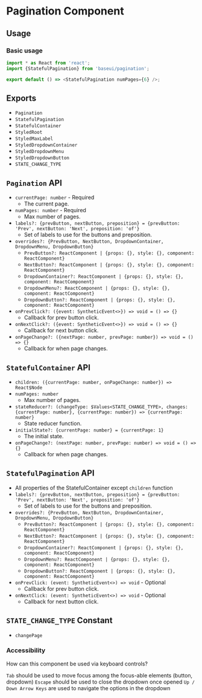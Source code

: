 # Pagination Component

## Usage

### Basic usage

```javascript
import * as React from 'react';
import {StatefulPagination} from 'baseui/pagination';

export default () => <StatefulPagination numPages={6} />;
```

## Exports

* `Pagination`
* `StatefulPagination`
* `StatefulContainer`
* `StyledRoot`
* `StyledMaxLabel`
* `StyledDropdownContainer`
* `StyledDropdownMenu`
* `StyledDropdownButton`
* `STATE_CHANGE_TYPE`

## `Pagination` API

* `currentPage: number` - Required
  * The current page.
* `numPages: number` - Required
  * Max number of pages.
* `labels?: {prevButton, nextButton, preposition} = {prevButton: 'Prev', nextButton: 'Next', preposition: 'of'}`
  * Set of labels to use for the buttons and preposition.
* `overrides?: {PrevButton, NextButton, DropdownContainer, DropdownMenu, DropdownButton}`
  * `PrevButton?: ReactComponent | {props: {}, style: {}, component: ReactComponent}`
  * `NextButton?: ReactComponent | {props: {}, style: {}, component: ReactComponent}`
  * `DropdownContainer?: ReactComponent | {props: {}, style: {}, component: ReactComponent}`
  * `DropdownMenu?: ReactComponent | {props: {}, style: {}, component: ReactComponent}`
  * `DropdownButton?: ReactComponent | {props: {}, style: {}, component: ReactComponent}`
* `onPrevClick?: ({event: SyntheticEvent<>}) => void = () => {}`
  * Callback for prev button click.
* `onNextClick?: ({event: SyntheticEvent<>}) => void = () => {}`
  * Callback for next button click.
* `onPageChange?: ({nextPage: number, prevPage: number}) => void = () => {}`
  * Callback for when page changes.

## `StatefulContainer` API

* `children: ({currentPage: number, onPageChange: number}) => React$Node`
* `numPages: number`
  * Max number of pages.
* `stateReducer?: (changeType: $Values<STATE_CHANGE_TYPE>, changes: {currentPage: number}, {currentPage: number}) => {currentPage: number}`
  * State reducer function.
* `initialState?: {currentPage: number} = {currentPage: 1}`
  * The initial state.
* `onPageChange?: (nextPage: number, prevPage: number) => void = () => {}`
  * Callback for when page changes.

## `StatefulPagination` API

* All properties of the StatefulContainer except `children` function
* `labels?: {prevButton, nextButton, preposition} = {prevButton: 'Prev', nextButton: 'Next', preposition: 'of'}`
  * Set of labels to use for the buttons and preposition.
* `overrides?: {PrevButton, NextButton, DropdownContainer, DropdownMenu, DropdownButton}`
  * `PrevButton?: ReactComponent | {props: {}, style: {}, component: ReactComponent}`
  * `NextButton?: ReactComponent | {props: {}, style: {}, component: ReactComponent}`
  * `DropdownContainer?: ReactComponent | {props: {}, style: {}, component: ReactComponent}`
  * `DropdownMenu?: ReactComponent | {props: {}, style: {}, component: ReactComponent}`
  * `DropdownButton?: ReactComponent | {props: {}, style: {}, component: ReactComponent}`
* `onPrevClick: (event: SyntheticEvent<>) => void` - Optional
  * Callback for prev button click.
* `onNextClick: (event: SyntheticEvent<>) => void` - Optional
  * Callback for next button click.

## `STATE_CHANGE_TYPE` Constant

* `changePage`

### Accessibility

How can this component be used via keyboard controls?

`Tab` should be used to move focus among the focus-able elements (button, dropdown)
`Escape` should be used to close the dropdown once opened
`Up / Down Arrow Keys` are used to navigate the options in the dropdown
